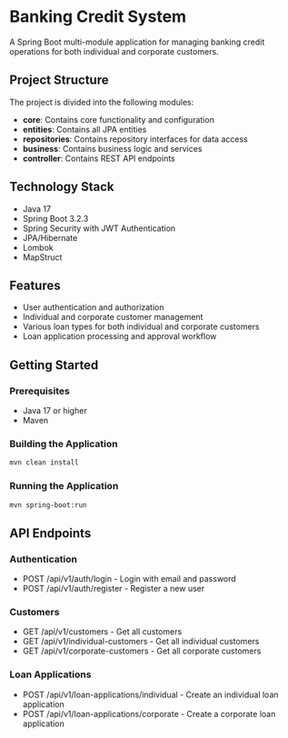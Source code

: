 # Banking Credit System

A Spring Boot multi-module application for managing banking credit operations for both individual and corporate customers.

## Project Structure

The project is divided into the following modules:

- **core**: Contains core functionality and configuration
- **entities**: Contains all JPA entities 
- **repositories**: Contains repository interfaces for data access
- **business**: Contains business logic and services
- **controller**: Contains REST API endpoints

## Technology Stack

- Java 17
- Spring Boot 3.2.3
- Spring Security with JWT Authentication
- JPA/Hibernate
- Lombok
- MapStruct

## Features

- User authentication and authorization
- Individual and corporate customer management
- Various loan types for both individual and corporate customers
- Loan application processing and approval workflow

## Getting Started

### Prerequisites

- Java 17 or higher
- Maven

### Building the Application

```bash
mvn clean install
```

### Running the Application

```bash
mvn spring-boot:run
```

## API Endpoints

### Authentication

- POST /api/v1/auth/login - Login with email and password
- POST /api/v1/auth/register - Register a new user

### Customers

- GET /api/v1/customers - Get all customers
- GET /api/v1/individual-customers - Get all individual customers
- GET /api/v1/corporate-customers - Get all corporate customers

### Loan Applications

- POST /api/v1/loan-applications/individual - Create an individual loan application
- POST /api/v1/loan-applications/corporate - Create a corporate loan application 